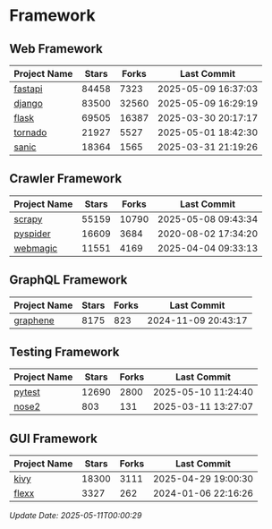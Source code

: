 # Framework

## Web Framework
| Project Name | Stars | Forks | Last Commit |
| ------------ | ----- | ----- | ----------- |
| [fastapi](https://github.com/fastapi/fastapi) | 84458 | 7323 | 2025-05-09 16:37:03 |
| [django](https://github.com/django/django) | 83500 | 32560 | 2025-05-09 16:29:19 |
| [flask](https://github.com/pallets/flask) | 69505 | 16387 | 2025-03-30 20:17:17 |
| [tornado](https://github.com/tornadoweb/tornado) | 21927 | 5527 | 2025-05-01 18:42:30 |
| [sanic](https://github.com/sanic-org/sanic) | 18364 | 1565 | 2025-03-31 21:19:26 |

## Crawler Framework
| Project Name | Stars | Forks | Last Commit |
| ------------ | ----- | ----- | ----------- |
| [scrapy](https://github.com/scrapy/scrapy) | 55159 | 10790 | 2025-05-08 09:43:34 |
| [pyspider](https://github.com/binux/pyspider) | 16609 | 3684 | 2020-08-02 17:34:20 |
| [webmagic](https://github.com/code4craft/webmagic) | 11551 | 4169 | 2025-04-04 09:33:13 |

## GraphQL Framework
| Project Name | Stars | Forks | Last Commit |
| ------------ | ----- | ----- | ----------- |
| [graphene](https://github.com/graphql-python/graphene) | 8175 | 823 | 2024-11-09 20:43:17 |

## Testing Framework
| Project Name | Stars | Forks | Last Commit |
| ------------ | ----- | ----- | ----------- |
| [pytest](https://github.com/pytest-dev/pytest) | 12690 | 2800 | 2025-05-10 11:24:40 |
| [nose2](https://github.com/nose-devs/nose2) | 803 | 131 | 2025-03-11 13:27:07 |

## GUI Framework
| Project Name | Stars | Forks | Last Commit |
| ------------ | ----- | ----- | ----------- |
| [kivy](https://github.com/kivy/kivy) | 18300 | 3111 | 2025-04-29 19:00:30 |
| [flexx](https://github.com/flexxui/flexx) | 3327 | 262 | 2024-01-06 22:16:26 |

*Update Date: 2025-05-11T00:00:29*